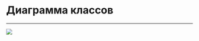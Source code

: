 # Диаграмма классов
______
![](https://github.com/Vrach01/BookStorage/blob/master/Docs/ClassDiagram/ClassDiagram.png)
